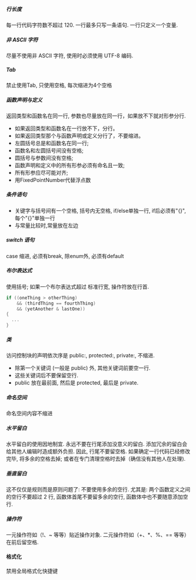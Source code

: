 ##### 行长度

每一行代码字符数不超过 120.
一行最多只写一条语句.
一行只定义一个变量.

##### 非 ASCII 字符

尽量不使用非 ASCII 字符, 使用时必须使用 UTF-8 编码.

##### Tab

禁止使用Tab, 只使用空格, 每次缩进为4个空格

##### 函数声明与定义

返回类型和函数名在同一行, 参数也尽量放在同一行，如果放不下就对形参分行.

* 如果返回类型和函数名在一行放不下，分行。
* 如果返回类型那个与函数声明或定义分行了，不要缩进。
* 左圆括号总是和函数名在同一行;
* 函数名和左圆括号间没有空格;
* 圆括号与参数间没有空格;
* 函数声明和定义中的所有形参必须有命名且一致;
* 所有形参应尽可能对齐;
* 用FixedPointNumber代替浮点数

##### 条件语句

* 关键字与括号间有一个空格, 括号内无空格, if/else单独一行, if后必须有"{}",  每个"{}"单独一行
* 与常量比较时,常量放在左边

##### switch 语句

case 缩进, 必须有break, 除enum外, 必须有default

##### 布尔表达式

使用括号; 如果一个布尔表达式超过 标准行宽, 操作符放在行首.

```c
if ((oneThing > otherThing)
	&& (thirdThing == fourthThing)
    && (yetAnother & lastOne))
{
  ...
}
```

##### 类

访问控制块的声明依次序是 public:, protected:, private:, 不缩进.

* 除第一个关键词 (一般是 public) 外, 其他关键词前要空一行.
* 这些关键词后不要保留空行.
* public 放在最前面, 然后是 protected, 最后是 private.

##### 命名空间

命名空间内容不缩进

##### 水平留白

水平留白的使用因地制宜. 永远不要在行尾添加没意义的留白.
添加冗余的留白会给其他人编辑时造成额外负担. 因此, 行尾不要留空格. 如果确定一行代码已经修改完毕, 将多余的空格去掉; 或者在专门清理空格时去掉（确信没有其他人在处理). 

##### 垂直留白

这不仅仅是规则而是原则问题了: 不要使用多余的空行. 尤其是: 两个函数定义之间的空行不要超过 2 行, 函数体首尾不要留多余的空行, 函数体中也不要随意添加空行.

##### 操作符

一元操作符如（!、~ 等等）贴近操作对象.
二元操作符如（+、*、%、== 等等）在前后留空格.

#### 格式化

禁用全局格式化快捷键
